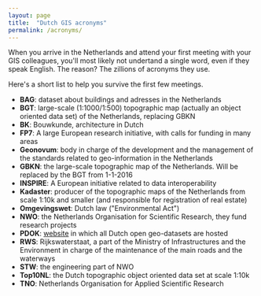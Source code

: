 ```yaml
---
layout: page
title:  "Dutch GIS acronyms"
permalink: /acronyms/
---
```


When you arrive in the Netherlands and attend your first meeting with your GIS colleagues, you'll most likely not undertand a single word, even if they speak English. 
The reason? The zillions of acronyms they use. 

Here's a short list to help you survive the first few meetings.

  - __BAG__: dataset about buildings and adresses in the Netherlands
  - __BGT__: large-scale (1:1000/1:500) topographic map (actually an object oriented data set) of the Netherlands, replacing GBKN
  - __BK__: Bouwkunde, architecture in Dutch
  - __FP7__: A large European research initiative, with calls for funding in many areas
  - __Geonovum__: body in charge of the development and the management of the standards related to geo-information in the Netherlands
  - __GBKN__: the large-scale topographic map of the Netherlands. Will be replaced by the BGT from 1-1-2016
  - __INSPIRE__: A European initiative related to data interoperability
  - __Kadaster__: producer of the topographic maps of the Netherlands from scale 1:10k and smaller (and responsible for registration of real estate)
  - __Omgevingswet__: Dutch law ("Environmental Act")
  - __NWO__: the Netherlands Organisation for Scientific Research, they fund research projects
  - __PDOK__: [website](http://www.pdok.nl) in which all Dutch open geo-datasets are hosted
  - __RWS__: Rijkswaterstaat, a part of the Ministry of Infrastructures and the Environment in charge of the maintenance of the main roads and the waterways
  - __STW__: the engineering part of NWO
  - __Top10NL__: the Dutch topographic object oriented data set at scale 1:10k
  - __TNO__: Netherlands Organisation for Applied Scientific Research